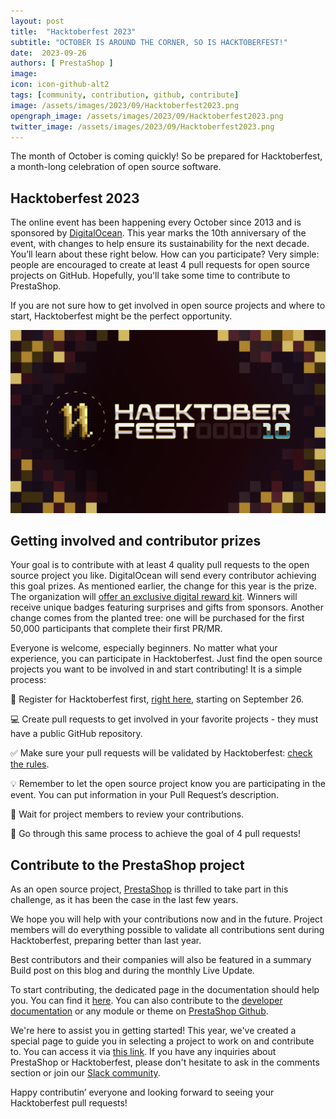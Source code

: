 ```yaml
---
layout: post
title:  "Hacktoberfest 2023"
subtitle: "OCTOBER IS AROUND THE CORNER, SO IS HACKTOBERFEST!"
date:  2023-09-26
authors: [ PrestaShop ]
image: 
icon: icon-github-alt2
tags: [community, contribution, github, contribute]
image: /assets/images/2023/09/Hacktoberfest2023.png
opengraph_image: /assets/images/2023/09/Hacktoberfest2023.png
twitter_image: /assets/images/2023/09/Hacktoberfest2023.png
---
```


The month of October is coming quickly! So be prepared for Hacktoberfest, a month-long celebration of open source software.

## Hacktoberfest 2023

The online event has been happening every October since 2013 and is sponsored by [DigitalOcean](https://www.digitalocean.com/). This year marks the 10th anniversary of the event, with changes to help ensure its sustainability for the next decade. You’ll learn about these right below. How can you participate? Very simple: people are encouraged to create at least 4 pull requests for open source projects on GitHub. Hopefully, you'll take some time to contribute to PrestaShop.

If you are not sure how to get involved in open source projects and where to start, Hacktoberfest might be the perfect opportunity.

![Hacktoberfest 2023](/assets/images/2023/09/Hacktoberfest2023.png)

## Getting involved and contributor prizes

Your goal is to contribute with at least 4 quality pull requests to the open source project you like. DigitalOcean will send every contributor achieving this goal prizes. As mentioned earlier, the change for this year is the prize. The organization will [offer an exclusive digital reward kit](https://hacktoberfest.com/about/#digital-rewards). Winners will receive unique badges featuring surprises and gifts from sponsors.
Another change comes from the planted tree: one will be purchased for the first 50,000 participants that complete their first PR/MR.

Everyone is welcome, especially beginners. No matter what your experience, you can participate in Hacktoberfest. Just find the open source projects you want to be involved in and start contributing! It is a simple process:

:wave: Register for Hacktoberfest first, [right here](https://hacktoberfest.digitalocean.com/register), starting on September 26.

:computer: Create pull requests to get involved in your favorite projects - they must have a public GitHub repository.

:white_check_mark: Make sure your pull requests will be validated by Hacktoberfest: [check the rules](https://hacktoberfest.com/participation/#pr-mr-details).

:bulb: Remember to let the open source project know you are participating in the event. You can put information in your Pull Request’s description.

:busts_in_silhouette: Wait for project members to review your contributions.

:repeat: Go through this same process to achieve the goal of 4 pull requests!

## Contribute to the PrestaShop project
As an open source project, [PrestaShop](https://github.com/PrestaShop) is thrilled to take part in this challenge, as it has been the case in the last few years.

We hope you will help with your contributions now and in the future. Project members will do everything possible to validate all contributions sent during Hacktoberfest, preparing better than last year.

Best contributors and their companies will also be featured in a summary Build post on this blog and during the monthly Live Update.

To start contributing, the dedicated page in the documentation should help you. You can find it [here](https://devdocs.prestashop-project.org/8/contribute/). You can also contribute to the [developer documentation](https://devdocs.prestashop-project.org/8/) or any module or theme on [PrestaShop Github](https://gituhb.com/PrestaShop/).

We're here to assist you in getting started! This year, we've created a special page to guide you in selecting a project to work on and contribute to. You can access it via [this link](https://github.com/PrestaShop/PrestaShop/issues/33205). If you have any inquiries about PrestaShop or Hacktoberfest, please don't hesitate to ask in the comments section or join our [Slack community](https://www.prestashop-project.org/slack/).

Happy contributin’ everyone and looking forward to seeing your Hacktoberfest pull requests!

